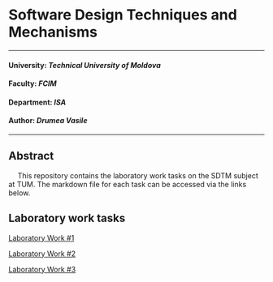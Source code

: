 # Software Design Techniques and Mechanisms
----
#### University: _Technical University of Moldova_
#### Faculty: _FCIM_
#### Department: _ISA_
#### Author: _Drumea Vasile_
----

## Abstract

&ensp;&ensp; This repository contains the laboratory work tasks on the SDTM subject at TUM. 
The markdown file for each task can be accessed via the links below.  

## Laboratory work tasks

[Laboratory Work #1](https://github.com/Wazea/SDTM-Labs/tree/master/Lab%231)

[Laboratory Work #2](https://github.com/Wazea/SDTM-Labs/tree/master/Lab%232)

[Laboratory Work #3](https://github.com/Wazea/SDTM-Labs/tree/master/Lab%233)
